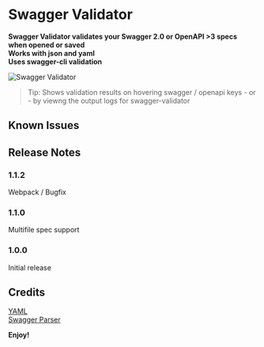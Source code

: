 # Swagger Validator

**Swagger Validator validates your Swagger 2.0 or OpenAPI >3 specs when opened or saved  
Works with json and yaml  
Uses swagger-cli validation**

![Swagger Validator](https://media.giphy.com/media/h3hCWmnQeyyhbIQRgj/giphy.gif)

> Tip: Shows validation results on hovering swagger / openapi keys - or - by viewng the output logs for swagger-validator

## Known Issues

## Release Notes

### 1.1.2
Webpack / Bugfix
### 1.1.0
Multifile spec support
### 1.0.0
Initial release
## Credits
[YAML](https://www.npmjs.com/package/yaml)  
[Swagger Parser](https://www.npmjs.com/package/swagger-parser)

**Enjoy!**

